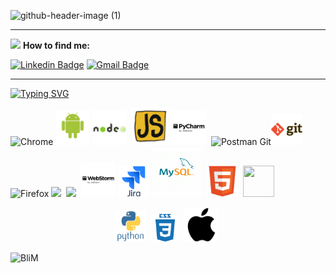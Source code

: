 
![github-header-image (1)](https://user-images.githubusercontent.com/125944293/222014371-0c7f1aff-4383-4c2f-bbfc-b6c50eb342c7.png)

____
<img src="https://user-images.githubusercontent.com/125944293/222006218-834e20bd-2f17-4d57-85df-b348cdec41f9.gif" width="70"/> **How to find me:**<div id="badges">
  
[![Linkedin Badge](https://img.shields.io/badge/-Olesia_Nikolaenko-blue?style=flat-square&logo=Linkedin&logoColor=white&link=https://https://www.linkedin.com/in/olesia-nikolaenko/)](https://www.linkedin.com/in/olesia-nikolaenko/)        [![Gmail Badge](https://img.shields.io/badge/-evavictorn@gmail.com-c14438?style=flat-square&logo=Gmail&logoColor=white&link=mailto:evavictorn@gmail.com)](mailto:evavictorn@gmail.com)
____

<a align="center" href="https://git.io/typing-svg"><img src="https://readme-typing-svg.demolab.com?font=IBM+Plex+Sans&weight=700&size=28&duration=1800&pause=3000&color=0E85F7&background=6ECF4200&center=true&vCenter=true&multiline=true&width=600&height=53&lines=🛠+Technologies+and+tools:" alt="Typing SVG" /></a> 
</div>

<img src="https://media.giphy.com/media/m3DAD130BjRYNisG0P/giphy.gif" title="Chrome" alt="Chrome" width="50" height="50"/>                              <img src="https://github.com/devicons/devicon/blob/master/icons/android/android-original-wordmark.svg" title="Android" alt="Android" width="55"/>       <img src="https://github.com/devicons/devicon/blob/master/icons/nodejs/nodejs-original-wordmark.svg" title="NodeJS" alt="NodeJS" width="55" height="55"/>&nbsp;
<img src="https://raw.githubusercontent.com/MaruanBO/MaruanBO/master/assets/javascript.gif" title="JS" alt="JS" width="60"/>                            <img src="https://github.com/devicons/devicon/blob/master/icons/pycharm/pycharm-original-wordmark.svg" title="PyCharm" alt="PyCharm" width="55"/>&nbsp;
<img src="https://camo.githubusercontent.com/93b32389bf746009ca2370de7fe06c3b5146f4c99d99df65994f9ced0ba41685/68747470733a2f2f7777772e766563746f726c6f676f2e7a6f6e652f6c6f676f732f676574706f73746d616e2f676574706f73746d616e2d69636f6e2e737667" title="Postman" alt="Postman" width="50" height="50"/>               Git<img src="https://raw.githubusercontent.com/github/explore/80688e429a7d4ef2fca1e82350fe8e3517d3494d/topics/git/git.png" width="50" height="50" />&nbsp; &nbsp; &nbsp; &nbsp;
<img src="https://media.giphy.com/media/3o7qE1182TDor4jIiI/giphy.gif" title="Firefox" alt="Firefox" width="70" height="50"/> 
<img src="https://cdn.jsdelivr.net/gh/devicons/devicon/icons/safari/safari-original.svg" width="45"/>&nbsp; 
<img src="https://cdn.jsdelivr.net/gh/devicons/devicon/icons/slack/slack-original.svg" width="45"/>&nbsp;
<img src="https://github.com/devicons/devicon/blob/master/icons/webstorm/webstorm-original-wordmark.svg" title="Webstorm" alt="Webstorm" width="55"/>&nbsp;<img src="https://github.com/devicons/devicon/raw/master/icons/jira/jira-original-wordmark.svg" title="Jira" alt="Jira" width="50"/> 
<img src="https://raw.githubusercontent.com/MaruanBO/MaruanBO/master/assets/mysql.gif" height="80" />&nbsp;
<img src="https://github.com/devicons/devicon/blob/master/icons/html5/html5-original.svg" title="HTML5" alt="HTML" width="50" height="50"/>&nbsp;
<img src="https://upload.wikimedia.org/wikipedia/commons/thumb/d/d5/Selenium_Logo.png/861px-Selenium_Logo.png?20200511151950" width="50" height="50" />  &nbsp; 

<p align="center">
<img src="https://github.com/devicons/devicon/blob/master/icons/python/python-original-wordmark.svg" title="Python" alt="Python" width="50" height="50"/>&nbsp;                                                                                                                                       <img src="https://github.com/devicons/devicon/blob/master/icons/css3/css3-plain-wordmark.svg"  title="CSS3" alt="CSS" width="45" height="45"/>&nbsp;    <img src="https://github.com/devicons/devicon/blob/master/icons/apple/apple-original.svg" title="Apple" alt="Apple" width="55"/>&nbsp;
 </p>
 
 ![BliM](https://user-images.githubusercontent.com/125944293/222265239-c536df22-6aaa-42f6-bc16-566760368280.gif)


